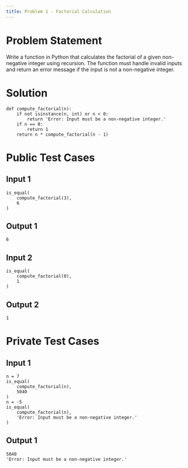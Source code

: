 ```yaml
---
title: Problem 1 - Factorial Calculation
---
```


# Problem Statement

Write a function in Python that calculates the factorial of a given non-negative integer using recursion. The function must handle invalid inputs and return an error message if the input is not a non-negative integer.

# Solution

```py3
def compute_factorial(n):
    if not isinstance(n, int) or n < 0:
        return 'Error: Input must be a non-negative integer.'
    if n == 0:
        return 1
    return n * compute_factorial(n - 1)
```

# Public Test Cases

## Input 1

```
is_equal(
    compute_factorial(3),
    6
)
```

## Output 1

```
6
```

## Input 2

```
is_equal(
    compute_factorial(0),
    1
)
```

## Output 2

```
1
```

# Private Test Cases

## Input 1

```
n = 7
is_equal(
    compute_factorial(n),
    5040
)
n = -5
is_equal(
    compute_factorial(n),
    'Error: Input must be a non-negative integer.'
)
```

## Output 1

```
5040
'Error: Input must be a non-negative integer.'
```
